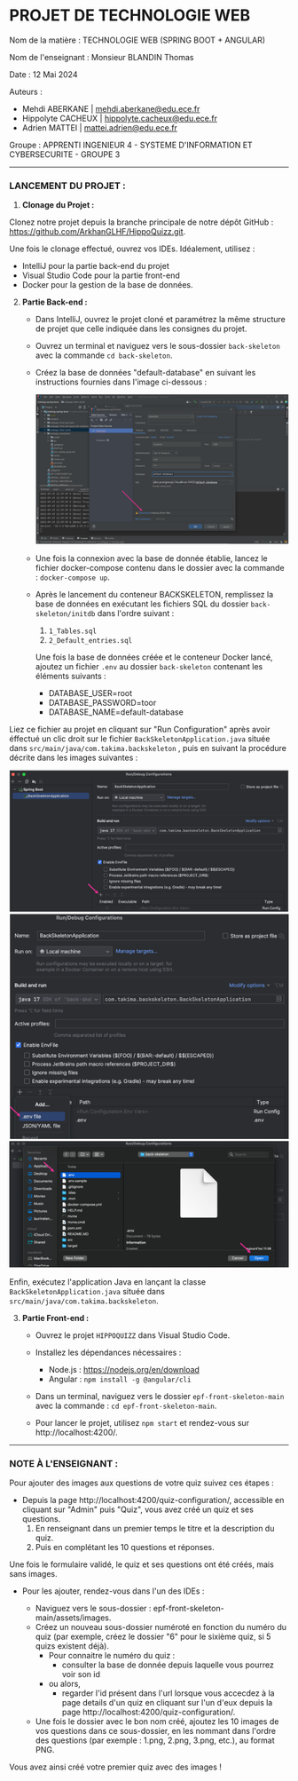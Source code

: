 PROJET DE TECHNOLOGIE WEB
============================================================
Nom de la matière : TECHNOLOGIE WEB (SPRING BOOT + ANGULAR)

Nom de l'enseignant : Monsieur BLANDIN Thomas

Date : 12 Mai 2024

Auteurs :
  - Mehdi ABERKANE | mehdi.aberkane@edu.ece.fr
  - Hippolyte CACHEUX | hippolyte.cacheux@edu.ece.fr
  - Adrien MATTEI | mattei.adrien@edu.ece.fr

Groupe :
APPRENTI INGENIEUR 4 - SYSTEME D'INFORMATION ET CYBERSECURITE - GROUPE 3

------------------------------------------------------------------------------------------------------

### LANCEMENT DU PROJET :

1. **Clonage du Projet :**

  Clonez notre projet depuis la branche principale de notre dépôt GitHub : https://github.com/ArkhanGLHF/HippoQuizz.git.
  
  Une fois le clonage effectué, ouvrez vos IDEs. 
  Idéalement, utilisez :
  - IntelliJ pour la partie back-end du projet
  - Visual Studio Code pour la partie front-end 
  - Docker pour la gestion de la base de données.

2. **Partie Back-end :**

   - Dans IntelliJ, ouvrez le projet cloné et paramétrez la même structure de projet que celle indiquée dans les consignes du projet.
   - Ouvrez un terminal et naviguez vers le sous-dossier `back-skeleton` avec la commande `cd back-skeleton`.
   - Créez la base de données "default-database" en suivant les instructions fournies dans l'image ci-dessous :

     ![Création de la base de données](back-skeleton/img-readme/img_BDD.png)
    
   - Une fois la connexion avec la base de donnée établie, lancez le fichier docker-compose contenu dans le dossier avec la commande : `docker-compose up`.
   
   - Après le lancement du conteneur BACKSKELETON, remplissez la base de données en exécutant les fichiers SQL du dossier `back-skeleton/initdb` dans l'ordre suivant :
     1. `1_Tables.sql`
     2. `2_Default_entries.sql`

     Une fois la base de données créée et le conteneur Docker lancé, ajoutez un fichier `.env` au dossier `back-skeleton` contenant les éléments suivants :
        - DATABASE_USER=root
        - DATABASE_PASSWORD=toor 
        - DATABASE_NAME=default-database


Liez ce fichier au projet en cliquant sur "Run Configuration" après avoir éffectué un clic droit sur le fichier `BackSkeletonApplication.java` située dans `src/main/java/com.takima.backskeleton`
, puis en suivant la procédure décrite dans les images suivantes :

 ![Configuration du fichier .env](back-skeleton/img-readme/img.png)
 ![Lien avec le projet](back-skeleton/img-readme/img_1.png)
 ![Application du fichier .env](back-skeleton/img-readme/img_2.png)

Enfin, exécutez l'application Java en lançant la classe `BackSkeletonApplication.java` située dans `src/main/java/com.takima.backskeleton`.


3. **Partie Front-end :**

   - Ouvrez le projet `HIPPOQUIZZ` dans Visual Studio Code.
   - Installez les dépendances nécessaires :

     - Node.js : https://nodejs.org/en/download
     - Angular : `npm install -g @angular/cli`

   - Dans un terminal, naviguez vers le dossier `epf-front-skeleton-main` avec la commande : `cd epf-front-skeleton-main`.
   - Pour lancer le projet, utilisez `npm start` et rendez-vous sur http://localhost:4200/.

----------------------------------------------------------------------------------------------------

### NOTE À L'ENSEIGNANT :

Pour ajouter des images aux questions de votre quiz suivez ces étapes :

- Depuis la page http://localhost:4200/quiz-configuration/, accessible en cliquant sur "Admin" puis "Quiz", vous avez créé un quiz et ses questions.
  1. En renseignant dans un premier temps le titre et la description du quiz.
  2. Puis en complétant les 10 questions et réponses.

Une fois le formulaire validé, le quiz et ses questions ont été créés, mais sans images.

- Pour les ajouter, rendez-vous dans l'un des IDEs :

  - Naviguez vers le sous-dossier : epf-front-skeleton-main/assets/images.
  - Créez un nouveau sous-dossier numéroté en fonction du numéro du quiz (par exemple, créez le dossier "6" pour le sixième quiz, si 5 quizs existent déjà).
    - Pour connaitre le numéro du quiz : 
      - consulter la base de donnée depuis laquelle vous pourrez voir son id
    - ou alors,
      - regarder l'id présent dans l'url lorsque vous accecdez à la page details d'un quiz en cliquant sur l'un d'eux depuis la page  http://localhost:4200/quiz-configuration/.
  - Une fois le dossier avec le bon nom créé, ajoutez les 10 images de vos questions dans ce sous-dossier, en les nommant dans l'ordre des questions (par exemple : 1.png, 2.png, 3.png, etc.), au format PNG.

Vous avez ainsi créé votre premier quiz avec des images !
